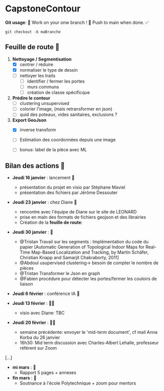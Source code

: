 # CapstoneContour

**Git usage**: 🚧 Work on your onw branch ! 🚧 Push to main when done. ✅
```shell
git checkout -b maBranche
```
</div>


## Feuille de route 📝
1. **Nettoyage / Segmentisation**
    - [X] centrer / réduire
    - [X] normaliser le type de dessin
    - [ ] nettoyer les traits
        - [ ] Identifier / fermer les portes
        - [ ] murs communs
        - [ ] création de classe spécificque
2. **Prédire le contour**
    - [ ] clustering unsupervised
    - [ ] colorier l'image, (mais retransformer en json)
    - [ ] quid des poteaux, vides sanitaires, exclusions ?
3. **Export GeoJson**
    - [X] inverse transform
    - [ ] Estimation des coordonnées depuis une image
    - [ ] bonus: label de la pièce avec ML


## Bilan des actions 📆
- **Jeudi 16 janvier** : lancement 🚀
  - présentation du projet en visio par Stéphane Maviel
  - présentation des fichiers par Jérôme Dessouter

- **Jeudi 23 janvier** : chez Diane 🏬
  - rencontre avec l'équipe de Diane sur le site de LEONARD
  - prise en main des formats de fichiers geojson et des librairies
  - Création de la **feuille de route**:

- **Jeudi 30 janvier** : 🦺
  - @Tristan Travail sur les segments : Implémentation du code du papier [Automatic Generation of Topological Indoor Maps for Real-Time Map-Based Localization and Tracking, by Martin Schäfer, Christian Knapp and Samarjit Chakraborty, 2011]
  - @Abdoul usupervised clustering-> besoin de compter le nombre de pièces
  - @Tristan Transformer le Json en graph
  - @Fabien procédure pour détecter les portes/fermer les couloirs de liaison

- **Jeudi 6 février** : conférence IA 🤖

- **Jeudi 13 février** : 👨‍💻
    - visio avec Diane: TBC
 
- **Jeudi 20 février** : 👨‍💻
    - semaine précédente: envoyer le 'mid-term document', cf mail Anna Korba du 26 janvier     
    - 16h30: Mid term discussion avec Charles-Albert Lehalle, professeur référent sur Zoom
  

[...]
- **mi mars** : 📑
   -  Rapport 5 pages + annexes
-  **fin mars** : 🎤
    - Soutnance à l'école Polytechnique + zoom pour mentors
